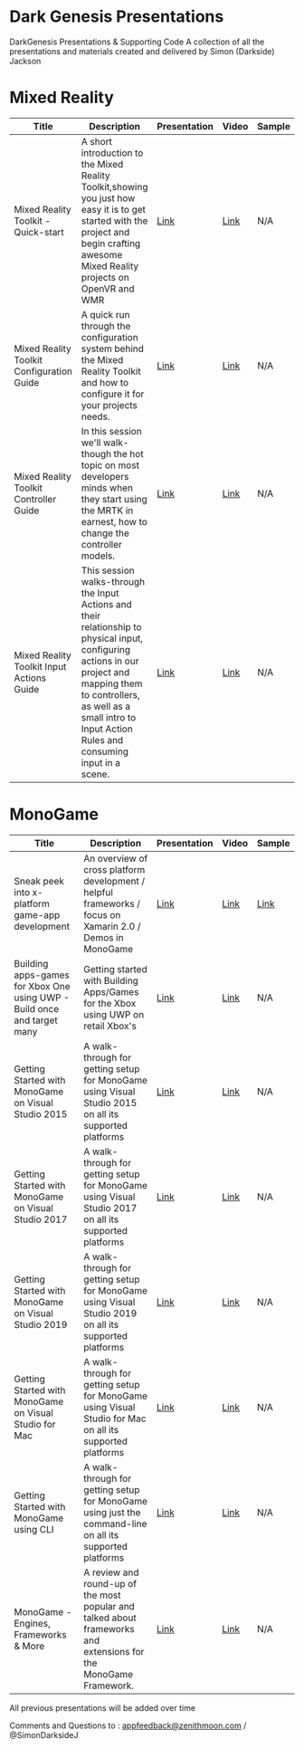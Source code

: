 Dark Genesis Presentations
========================

DarkGenesis Presentations &amp; Supporting Code
A collection of all the presentations and materials created and delivered by Simon (Darkside) Jackson

# Mixed Reality

Title | Description | Presentation | Video | Sample
---|---|---|---|---|
Mixed Reality Toolkit - Quick-start | A short introduction to the Mixed Reality Toolkit,showing you just how easy it is to get started with the project and begin crafting awesome Mixed Reality projects on OpenVR and WMR | [Link](https://www.slideshare.net/SimonJackson58/mixed-reality-toolkit-quickstart) | [Link](https://www.youtube.com/watch?v=-ODnfcv5Rzg) | N/A
Mixed Reality Toolkit Configuration Guide | A quick run through the configuration system behind the Mixed Reality Toolkit and how to configure it for your projects needs. | [Link](https://www.slideshare.net/SimonJackson58/mixed-reality-toolkit-introduction-to-configuration) | [Link](https://www.youtube.com/watch?v=B3hJC1CNM1o) | N/A
Mixed Reality Toolkit Controller Guide | In this session we'll walk-though the hot topic on most developers minds when they start using the MRTK in earnest, how to change the controller models. | [Link](https://www.slideshare.net/SimonJackson58/mixed-reality-toolkit-controller-model-replacement) | [Link](https://www.youtube.com/watch?v=F3e2lwqVPyc) | N/A
Mixed Reality Toolkit Input Actions Guide | This session walks-through the Input Actions and their relationship to physical input, configuring actions in our project and mapping them to controllers, as well as a small intro to Input Action Rules and consuming input in a scene. | [Link](https://www.slideshare.net/SimonJackson58/mixed-reality-toolkit-input-actions-guide) | [Link](https://www.youtube.com/watch?v=VLvCOJbF9h0) | N/A


# MonoGame

Title | Description | Presentation | Video | Sample
---|---|---|---|---|
Sneak peek into x-platform game-app development | An overview of cross platform development / helpful frameworks / focus on Xamarin 2.0 / Demos in MonoGame | [Link](/MonoGame/SneekPeekintoX-Plat/Sneak%20peek%20into%20x-platform%20game-app%20development.pptx?raw=true) | [Link](https://www.youtube.com/watch?v=WonVmlpPBuU) | [Link](MonoGame/SneekPeekintoX-Plat)
Building apps-games for Xbox One using UWP - Build once and target many | Getting started with Building Apps/Games for the Xbox using UWP on retail Xbox's | [Link](MonoGame/Building%20apps-games%20for%20Xbox%20One%20using%20UWP%20-%20Build%20once%20and%20target%20many.pptx?raw=true) | [Link](https://www.youtube.com/watch?v=AAMToCwPy8s) | N/A
Getting Started with MonoGame on Visual Studio 2015 | A walk-through for getting setup for MonoGame using Visual Studio 2015 on all its supported platforms | [Link](MonoGame/Getting%20Started%20with%20MonoGame%20on%20Visual%20Studio%202015.pptx?raw=true) | [Link](https://www.youtube.com/watch?v=GOV75PxGOiA) | N/A
Getting Started with MonoGame on Visual Studio 2017 | A walk-through for getting setup for MonoGame using Visual Studio 2017 on all its supported platforms | [Link](MonoGame/Getting%20Started%20with%20MonoGame%20on%20Visual%20Studio%202017.pptx?raw=true) | [Link](https://www.youtube.com/watch?v=zphaylhOrm0) | N/A
Getting Started with MonoGame on Visual Studio 2019 | A walk-through for getting setup for MonoGame using Visual Studio 2019 on all its supported platforms | [Link](MonoGame/Getting%20Started%20with%20MonoGame%20on%20Visual%20Studio%202019.pptx?raw=true) | [Link](https://www.youtube.com/watch?v=Hxo9A0-qcVo) | N/A
Getting Started with MonoGame on Visual Studio for Mac | A walk-through for getting setup for MonoGame using Visual Studio for Mac on all its supported platforms | [Link](MonoGame/Getting%20Started%20with%20MonoGame%20on%20Visual%20Studio%20for%20Mac.pptx?raw=true) | [Link](https://www.youtube.com/watch?v=Hxo9A0-qcVo) | N/A
Getting Started with MonoGame using CLI | A walk-through for getting setup for MonoGame using just the command-line on all its supported platforms | [Link](MonoGame/Getting%20Started%20with%20MonoGame%20using%20CLI.pptx?raw=true) | [Link](https://www.youtube.com/watch?v=MOcZriFLt7c) | N/A
MonoGame - Engines, Frameworks & More | A review and round-up of the most popular and talked about frameworks and extensions for the MonoGame Framework. | [Link](MonoGame/MonoGame%20ExtensionsEngines.pptx?raw=true) | [Link](https://www.youtube.com/watch?v=TFriP9z9qKQ) | N/A

All previous presentations will be added over time

Comments and Questions to : appfeedback@zenithmoon.com / @SimonDarksideJ
